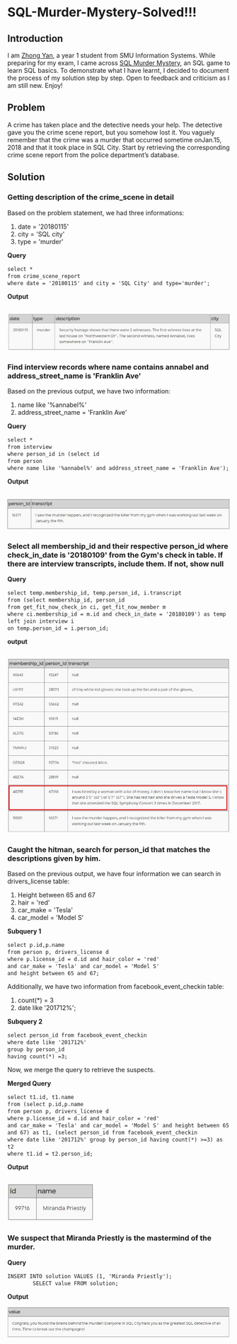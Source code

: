 # SQL-Murder-Mystery-Solved!!!

## Introduction
I am [Zhong Yan](https://www.linkedin.com/in/zhong-yan-tan/), a year 1 student from SMU Information Systems. While preparing for my exam, I came across [SQL Murder Mystery](https://mystery.knightlab.com/), an SQL game to learn SQL basics. To demonstrate what I have learnt, I decided to document the process of my solution step by step. Open to feedback and criticism as I am still new. Enjoy!

## Problem
A crime has taken place and the detective needs your help. The detective gave you the crime scene report, but you somehow lost it. You vaguely remember that the crime was a ​murder​ that occurred sometime on ​Jan.15, 2018​ and that it took place in ​SQL City​. Start by retrieving the corresponding crime scene report from the police department’s database.

## Solution
### Getting description of the crime_scene in detail
Based on the problem statement, we had three informations:
1. date = '20180115'
2. city = 'SQL city'
3. type = 'murder'

**Query**
```
select *
from crime_scene_report
where date = '20180115' and city = 'SQL City' and type='murder';
```

**Output**

![Part 1](1.jpg)
---
### Find interview records where name contains annabel and address_street_name is 'Franklin Ave'
Based on the previous output, we have two information:
1. name like '%annabel%'
2. address_street_name = 'Franklin Ave'

**Query**

```
select *
from interview
where person_id in (select id
from person
where name like '%annabel%' and address_street_name = 'Franklin Ave');
```

**Output**

![Part 2](2.jpg)
---
### Select all membership_id and their respective person_id where check_in_date is '20180109' from the Gym's check in table. If there are interview transcripts, include them. If not, show null
**Query**

```
select temp.membership_id, temp.person_id, i.transcript
from (select membership_id, person_id
from get_fit_now_check_in ci, get_fit_now_member m
where ci.membership_id = m.id and check_in_date = '20180109') as temp left join interview i
on temp.person_id = i.person_id;
```

**output**

![Part 3](3.jpg)
---
### Caught the hitman, search for person_id that matches the descriptions given by him.
Based on the previous output, we have four information we can search in drivers_license table:
1. Height between 65 and 67
2. hair = 'red'
3. car_make = 'Tesla'
4. car_model = 'Model S'

**Subquery 1**

```
select p.id,p.name
from person p, drivers_license d
where p.license_id = d.id and hair_color = 'red' 
and car_make = 'Tesla' and car_model = 'Model S' 
and height between 65 and 67;
```

Additionally, we have two information from facebook_event_checkin table:
1. count(*) = 3
2. date like '201712%';

**Subquery 2**

```
select person_id from facebook_event_checkin
where date like '201712%' 
group by person_id 
having count(*) =3;
```

Now, we merge the query to retrieve the suspects.

**Merged Query**

```
select t1.id, t1.name
from (select p.id,p.name
from person p, drivers_license d
where p.license_id = d.id and hair_color = 'red' 
and car_make = 'Tesla' and car_model = 'Model S' and height between 65 and 67) as t1, (select person_id from facebook_event_checkin
where date like '201712%' group by person_id having count(*) >=3) as t2
where t1.id = t2.person_id;
```

**Output**

![Part 4](4.jpg)
---
### We suspect that Miranda Priestly is the mastermind of the murder.
**Query**

```
INSERT INTO solution VALUES (1, 'Miranda Priestly');
        SELECT value FROM solution;
```

**Output**

![Solution](5.jpg)
